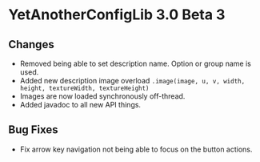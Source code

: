 # YetAnotherConfigLib 3.0 Beta 3

## Changes

- Removed being able to set description name. Option or group name is used.
- Added new description image overload `.image(image, u, v, width, height, textureWidth, textureHeight)`
- Images are now loaded synchronously off-thread.
- Added javadoc to all new API things.

## Bug Fixes

- Fix arrow key navigation not being able to focus on the button actions.
